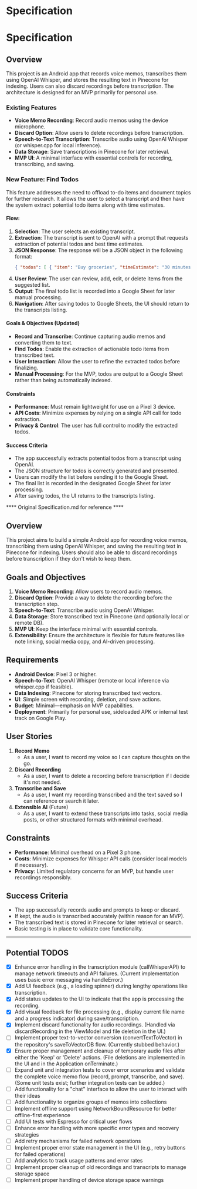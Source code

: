 # Specification

# Specification

## Overview
This project is an Android app that records voice memos, transcribes them using OpenAI Whisper, and stores the resulting text in Pinecone for indexing. Users can also discard recordings before transcription. The architecture is designed for an MVP primarily for personal use.

### Existing Features
- **Voice Memo Recording**: Record audio memos using the device microphone.
- **Discard Option**: Allow users to delete recordings before transcription.
- **Speech-to-Text Transcription**: Transcribe audio using OpenAI Whisper (or whisper.cpp for local inference).
- **Data Storage**: Save transcriptions in Pinecone for later retrieval.
- **MVP UI**: A minimal interface with essential controls for recording, transcribing, and saving.

### New Feature: Find Todos
This feature addresses the need to offload to-do items and document topics for further research. It allows the user to select a transcript and then have the system extract potential todo items along with time estimates.

#### Flow:
1. **Selection**: The user selects an existing transcript.
2. **Extraction**: The transcript is sent to OpenAI with a prompt that requests extraction of potential todos and best time estimates.
3. **JSON Response**: The response will be a JSON object in the following format:
    ```json
    { "todos": [ { "item": "Buy groceries", "timeEstimate": "30 minutes" }, ... ] }
    ```
4. **User Review**: The user can review, add, edit, or delete items from the suggested list.
5. **Output**: The final todo list is recorded into a Google Sheet for later manual processing.
6. **Navigation**: After saving todos to Google Sheets, the UI should return to the transcripts listing.

#### Goals & Objectives (Updated)
- **Record and Transcribe**: Continue capturing audio memos and converting them to text.
- **Find Todos**: Enable the extraction of actionable todo items from transcribed text.
- **User Interaction**: Allow the user to refine the extracted todos before finalizing.
- **Manual Processing**: For the MVP, todos are output to a Google Sheet rather than being automatically indexed.

#### Constraints
- **Performance**: Must remain lightweight for use on a Pixel 3 device.
- **API Costs**: Minimize expenses by relying on a single API call for todo extraction.
- **Privacy & Control**: The user has full control to modify the extracted todos.

#### Success Criteria
- The app successfully extracts potential todos from a transcript using OpenAI.
- The JSON structure for todos is correctly generated and presented.
- Users can modify the list before sending it to the Google Sheet.
- The final list is recorded in the designated Google Sheet for later processing.
- After saving todos, the UI returns to the transcripts listing.


**** Original Specification.md for reference ****
## Overview
This project aims to build a simple Android app for recording voice memos, transcribing them using OpenAI Whisper, and saving the resulting text in Pinecone for indexing. Users should also be able to discard recordings before transcription if they don't wish to keep them.

## Goals and Objectives
1. **Voice Memo Recording**: Allow users to record audio memos.
2. **Discard Option**: Provide a way to delete the recording before the transcription step.
3. **Speech-to-Text**: Transcribe audio using OpenAI Whisper.
4. **Data Storage**: Store transcribed text in Pinecone (and optionally local or remote DB).
5. **MVP UI**: Keep the interface minimal with essential controls.
6. **Extensibility**: Ensure the architecture is flexible for future features like note linking, social media copy, and AI-driven processing.

## Requirements
- **Android Device**: Pixel 3 or higher.
- **Speech-to-Text**: OpenAI Whisper (remote or local inference via whisper.cpp if feasible).
- **Data Indexing**: Pinecone for storing transcribed text vectors.
- **UI**: Simple screen with recording, deletion, and save actions.
- **Budget**: Minimal—emphasis on MVP capabilities.
- **Deployment**: Primarily for personal use, sideloaded APK or internal test track on Google Play.

## User Stories
1. **Record Memo**  
   - As a user, I want to record my voice so I can capture thoughts on the go.
2. **Discard Recording**  
   - As a user, I want to delete a recording before transcription if I decide it's not needed.
3. **Transcribe and Save**  
   - As a user, I want my recording transcribed and the text saved so I can reference or search it later.
4. **Extensible AI** (Future)  
   - As a user, I want to extend these transcripts into tasks, social media posts, or other structured formats with minimal overhead.

## Constraints
- **Performance**: Minimal overhead on a Pixel 3 phone.
- **Costs**: Minimize expenses for Whisper API calls (consider local models if necessary).
- **Privacy**: Limited regulatory concerns for an MVP, but handle user recordings responsibly.

## Success Criteria
- The app successfully records audio and prompts to keep or discard.
- If kept, the audio is transcribed accurately (within reason for an MVP).
- The transcribed text is stored in Pinecone for later retrieval or search.
- Basic testing is in place to validate core functionality.

****    ****

## Potential TODOS

- [x] Enhance error handling in the transcription module (callWhisperAPI) to manage network timeouts and API failures. (Current implementation uses basic error messaging via handleError.)
- [x] Add UI feedback (e.g., a loading spinner) during lengthy operations like transcription.
- [x] Add status updates to the UI to indicate that the app is processing the recording.
- [x] Add visual feedback for file processing (e.g., display current file name and a progress indicator) during save/transcription.
- [x] Implement discard functionality for audio recordings. (Handled via discardRecording in the ViewModel and file deletion in the UI.)
- [ ] Implement proper text-to-vector conversion (convertTextToVector) in the repository's saveToVectorDB flow. (Currently stubbed behavior.)
- [x] Ensure proper management and cleanup of temporary audio files after either the 'Keep' or 'Delete' actions. (File deletions are implemented in the UI and in the Application onTerminate.)
- [ ] Expand unit and integration tests to cover error scenarios and validate the complete voice memo flow (record, prompt, transcribe, and save). (Some unit tests exist; further integration tests can be added.)
- [ ] Add functionality for a "chat" interface to allow the user to interact with their ideas
- [ ] Add functionality to organize groups of memos into collections
- [ ] Implement offline support using NetworkBoundResource for better offline-first experience
- [ ] Add UI tests with Espresso for critical user flows
- [ ] Enhance error handling with more specific error types and recovery strategies
- [ ] Add retry mechanisms for failed network operations
- [ ] Implement proper error state management in the UI (e.g., retry buttons for failed operations)
- [ ] Add analytics to track usage patterns and error rates
- [ ] Implement proper cleanup of old recordings and transcripts to manage storage space
- [ ] Implement proper handling of device storage space warnings